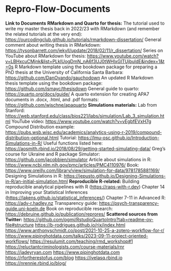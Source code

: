 # Repro-Flow-Documents
**Link to Documents**
**RMarkdown and Quarto for thesis:**
The tutorial used to write my master thesis back in 2022/23 with RMarkdown (and remember the related tutorials at the very end): https://ourcodingclub.github.io/tutorials/rmarkdown-dissertation/
General comment about writing thesis in RMarkdown: https://tysonbarrett.com/jekyll/update/2018/02/11/r_dissertation/
Series on YouTube about RMarkdown for thesis: https://www.youtube.com/watch?v=LBHxcuCMjnk&list=PLkIUogDmN_nA6f3UJ0tWHlxGITUjbuldE&index=1&t=0s
R Markdown template using the bookdown package for preparing a PhD thesis at the University of California Santa Barbara: https://github.com/DanOvando/gauchodown
An updated R Markdown thesis template using the bookdown package: https://github.com/ismayc/thesisdown
General guide to quarto: https://quarto.org/docs/guide/
A quarto extension for creating APA7 documents in .docx, .html, and .pdf formats: https://github.com/wjschne/apaquarto
**Simulations materials:**
Lab from Stanford: https://web.stanford.edu/class/bios221/labs/simulation/Lab_3_simulation.html
YouTube video: https://www.youtube.com/watch?v=vEgbfEVxH7g
Compound Distribution example: https://pubs.wsb.wisc.edu/academics/analytics-using-r-2019/compound-distribution-optional.html
Tutorial: https://lmu-osc.github.io/Introduction-Simulations-in-R/
Useful functions listed here: https://aosmith.rbind.io/2018/08/29/getting-started-simulating-data/
Greg’s course for Ukraine and R package Simulator: https://github.com/jacobbien/simulator
Article about simulations in R: https://www.ncbi.nlm.nih.gov/pmc/articles/PMC4110976/
Book: https://www.oreilly.com/library/view/simulation-for-data/9781785881169/
Designing Simulations in R: https://jepusto.github.io/Designing-Simulations-in-R/an-initial-simulation.html
**Reproducible R-related:**
Building reproducible analytical pipelines with R (https://raps-with-r.dev)
Chapter 14 in Improving your Statistical Inferences (https://lakens.github.io/statistical_inferences/)
Chapter 7-11 in Advanced R: https://adv-r.hadley.nz
Transparency guide: https://psych-transparency-guide.uni-koeln.de
Book on reproducible research: https://debruine.github.io/publication/reprores/
**Scattered sources from Twitter:**
https://github.com/pgmj/RstudioQuartoIntro?tab=readme-ov-file#structure
https://b-rodrigues.github.io/rix/index.html
https://www.anthonyschmidt.co/post/2021-10-25-a-zotero-workflow-for-r/
https://www.pipinghotdata.com/talks/2023-09-11-project-oriented-workflows/
https://resulumit.com/teaching/rmd_workshop#1
https://reluctantcriminologists.com/course-materials/rnr
https://jadeyryan.com
https://www.pipinghotdata.com
https://rfortherestofus.com/blog
https://ivelasq.rbind.io
https://nrennie.rbind.io/blog/
